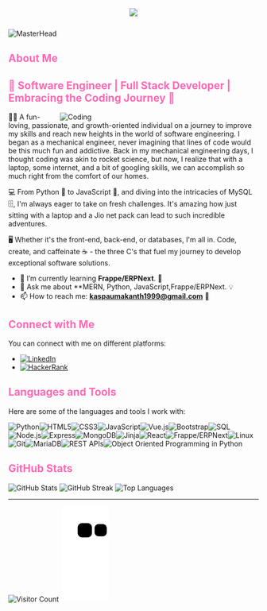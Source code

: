 <h1 align="center">
    <img src="https://readme-typing-svg.herokuapp.com?font=Righteous&size=35&center=true&vCenter=true&width=500&height=70&duration=4000&lines=Hello+World!+🌍;+I'm+Umakanth+Kaspa!;+👨‍💻+Full+Stack+Developer;" />
</h1>





![MasterHead](https://user-images.githubusercontent.com/74038190/221352995-5ac18bdf-1a19-4f99-bbb6-77559b220470.gif)


## <span style="color:#ff69b4">About Me</span>

## <span style="color:#ff69b4">🚀 Software Engineer | Full Stack Developer | Embracing the Coding Journey 🌱</span>
<img align="right" alt="Coding" width="400" src="https://user-images.githubusercontent.com/74038190/212750672-2f3f2b50-c84f-4ed8-a60a-849ae69ff9df.gif"/>

👨‍💻 A fun-loving, passionate, and growth-oriented individual on a journey to improve my skills and reach new heights in the world of software engineering. I began as a mechanical engineer, never imagining that lines of code would be this much fun and addictive. Back in my mechanical engineering days, I thought coding was akin to rocket science, but now, I realize that with a laptop, some internet, and a bit of googling skills, we can accomplish so much right from the comfort of our homes.

💻 From Python 🐍 to JavaScript 🚀, and diving into the intricacies of MySQL 🗄️, I'm always eager to take on fresh challenges. It's amazing how just sitting with a laptop and a Jio net pack can lead to such incredible adventures.

🖥️ Whether it's the front-end, back-end, or databases, I'm all in. Code, create, and caffeinate ☕️ - the three C's that fuel my journey to develop exceptional software solutions.


- 🌱 I’m currently learning **Frappe/ERPNext**. 🚀
- 💬 Ask me about **MERN, Python, JavaScript,Frappe/ERPNext. 💡
- 📫 How to reach me: **kaspaumakanth1999@gmail.com** 📧

## <span style="color:#ff69b4">Connect with Me</span>
You can connect with me on different platforms:
- [<img src="https://img.shields.io/badge/LinkedIn-0077B5?style=for-the-badge&logo=linkedin&logoColor=white" alt="LinkedIn" />](https://linkedin.com/in/www.linkedin.com/in/umakanth-kaspa)
- [<img src="https://img.shields.io/badge/HackerRank-2EC866?style=for-the-badge&logo=hackerrank&logoColor=white" alt="HackerRank" />](https://www.hackerrank.com/kaspaumakanth191)

## <span style="color:#ff69b4">Languages and Tools</span>
Here are some of the languages and tools I work with:

<span style="display:flex;flex-wrap:wrap;">
    <img src="https://img.shields.io/badge/Python-3776AB?style=for-the-badge&logo=python&logoColor=white" alt="Python" />
    <img src="https://img.shields.io/badge/HTML5-E34F26?style=for-the-badge&logo=html5&logoColor=white" alt="HTML5" />
    <img src="https://img.shields.io/badge/CSS3-1572B6?style=for-the-badge&logo=css3&logoColor=white" alt="CSS3" />
    <img src="https://img.shields.io/badge/JavaScript-F7DF1E?style=for-the-badge&logo=javascript&logoColor=black" alt="JavaScript" />
    <img src="https://img.shields.io/badge/Vue.js-4FC08D?style=for-the-badge&logo=vue.js&logoColor=white" alt="Vue.js" />
    <img src="https://img.shields.io/badge/Bootstrap-7952B3?style=for-the-badge&logo=bootstrap&logoColor=white" alt="Bootstrap" />
    <img src="https://img.shields.io/badge/SQL-4479A1?style=for-the-badge&logo=sql&logoColor=white" alt="SQL" />
    <img src="https://img.shields.io/badge/Node.js-339933?style=for-the-badge&logo=node.js&logoColor=white" alt="Node.js" />
    <img src="https://img.shields.io/badge/Express-000000?style=for-the-badge&logo=express&logoColor=white" alt="Express" />
<img src="https://img.shields.io/badge/MongoDB-47A248?style=for-the-badge&logo=mongodb&logoColor=white" alt="MongoDB" />
    <img src="https://img.shields.io/badge/Jinja-000000?style=for-the-badge&logo=jinja&logoColor=white" alt="Jinja" />
    <img src="https://img.shields.io/badge/React-61DAFB?style=for-the-badge&logo=react&logoColor=black" alt="React" />
    <img src="https://img.shields.io/badge/Frappe/ERPNext-3DDC84?style=for-the-badge&logo=frappe&logoColor=white" alt="Frappe/ERPNext" />
    <img src="https://img.shields.io/badge/Linux-FCC624?style=for-the-badge&logo=linux&logoColor=black" alt="Linux" />
    <img src="https://img.shields.io/badge/Git-F05032?style=for-the-badge&logo=git&logoColor=white" alt="Git" />
    <img src="https://img.shields.io/badge/MariaDB-003545?style=for-the-badge&logo=mariadb&logoColor=white" alt="MariaDB" />
    <img src="https://img.shields.io/badge/REST%20APIs-ff6699?style=for-the-badge&logo=rest&logoColor=white" alt="REST APIs" />
    <img src="https://img.shields.io/badge/Object%20Oriented%20Programming%20in%20Python-3776AB?style=for-the-badge&logo=python&logoColor=white" alt="Object Oriented Programming in Python" />
</span>


## <span style="color:#ff69b4">GitHub Stats</span>
![GitHub Stats](https://github-readme-stats.vercel.app/api?username=umakanthkaspa&theme=dark&hide_border=true&include_all_commits=true&count_private=true)
![GitHub Streak](https://github-readme-streak-stats.herokuapp.com/?user=umakanthkaspa&theme=dark&hide_border=true)
![Top Languages](https://github-readme-stats.vercel.app/api/top-langs/?username=umakanthkaspa&theme=dark&hide_border=true&include_all_commits=true&count_private=true&layout=compact)

---

![Visitor Count](https://visitcount.itsvg.in/api?id=umakanthkaspa&icon=0&color=0)
![snake gif](https://github.com/UmakanthKaspa/UmakanthKaspa/blob/output/github-contribution-grid-snake.svg)
<!-- Proudly created with GPRM ( https://gprm.itsvg.in ) -->
